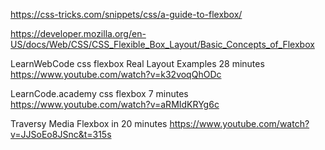 https://css-tricks.com/snippets/css/a-guide-to-flexbox/

https://developer.mozilla.org/en-US/docs/Web/CSS/CSS_Flexible_Box_Layout/Basic_Concepts_of_Flexbox

LearnWebCode css flexbox Real Layout Examples 28 minutes
https://www.youtube.com/watch?v=k32voqQhODc

LearnCode.academy css flexbox 7 minutes
https://www.youtube.com/watch?v=aRMIdKRYg6c

Traversy Media Flexbox in 20 minutes
https://www.youtube.com/watch?v=JJSoEo8JSnc&t=315s


